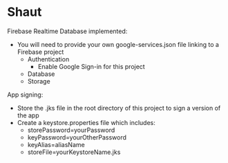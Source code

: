 # Shaut


Firebase Realtime Database implemented:
* You will need to provide your own google-services.json file linking to a Firebase project
    * Authentication
        * Enable Google Sign-in for this project
    * Database
    * Storage

App signing:
* Store the .jks file in the root directory of this project to sign a version of the app
* Create a keystore.properties file which includes:
    * storePassword=yourPassword
    * keyPassword=yourOtherPassword
    * keyAlias=aliasName
    * storeFile=yourKeystoreName.jks
